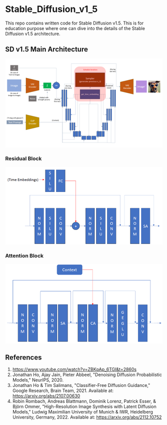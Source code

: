 # Stable_Diffusion_v1_5
This repo contains written code for Stable Diffusion v1.5. This is for education purpose where one can dive into the details of the Stable Diffusion v1.5 architecture.

## SD v1.5 Main Architecture
![Alt text](SD_image/1.png)


### Residual Block
![Alt text](SD_image/2.png)


### Attention Block
![Alt text](SD_image/3.png)


## References
1. https://www.youtube.com/watch?v=ZBKpAp_6TGI&t=2860s
2. Jonathan Ho, Ajay Jain, Pieter Abbeel, "Denoising Diffusion Probabilistic Models," NeurIPS, 2020.
3. Jonathan Ho & Tim Salimans, "Classifier-Free Diffusion Guidance," Google Research, Brain Team, 2021. Available at: https://arxiv.org/abs/2107.00630
4. Robin Rombach, Andreas Blattmann, Dominik Lorenz, Patrick Esser, & Björn Ommer, "High-Resolution Image Synthesis with Latent Diffusion Models," Ludwig Maximilian University of Munich & IWR, Heidelberg University, Germany, 2022. Available at: https://arxiv.org/abs/2112.10752

